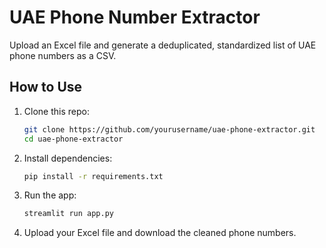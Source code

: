 # UAE Phone Number Extractor

Upload an Excel file and generate a deduplicated, standardized list of UAE phone numbers as a CSV.

## How to Use

1. Clone this repo:
   ```bash
   git clone https://github.com/yourusername/uae-phone-extractor.git
   cd uae-phone-extractor
   ```

2. Install dependencies:
   ```bash
   pip install -r requirements.txt
   ```

3. Run the app:
   ```bash
   streamlit run app.py
   ```

4. Upload your Excel file and download the cleaned phone numbers.
